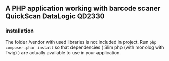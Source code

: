 ## A PHP application working with barcode scaner QuickScan DataLogic QD2330

### installation

The folder /vendor with used libraries is not included in project. Run `php composer.phar install` so that dependencies ( Slim php (with monolog with Twig) ) are actually available to use in your application.
